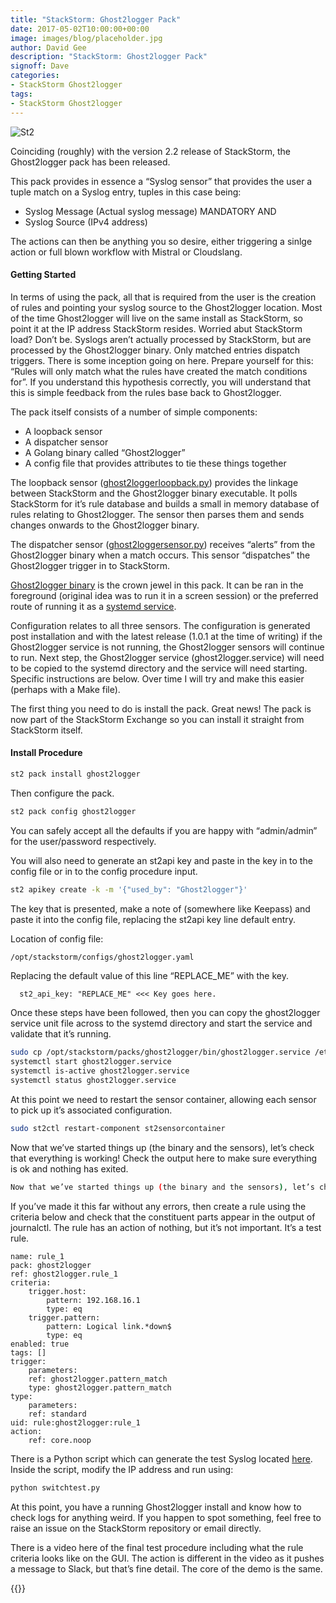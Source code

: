 ```yaml
---
title: "StackStorm: Ghost2logger Pack"
date: 2017-05-02T10:00:00+00:00
image: images/blog/placeholder.jpg
author: David Gee
description: "StackStorm: Ghost2logger Pack"
signoff: Dave
categories:
- StackStorm Ghost2logger
tags:
- StackStorm Ghost2logger
---
```


![St2](/images/blog/st2_stackstorm.jpg#center)

Coinciding (roughly) with the version 2.2 release of StackStorm, the Ghost2logger pack has been released.

This pack provides in essence a “Syslog sensor” that provides the user a tuple match on a Syslog entry, tuples in this case being:

* Syslog Message (Actual syslog message)
MANDATORY AND
* Syslog Source (IPv4 address)

The actions can then be anything you so desire, either triggering a sinlge action or full blown workflow with Mistral or Cloudslang.

#### Getting Started

In terms of using the pack, all that is required from the user is the creation of rules and pointing your syslog source to the Ghost2logger location. Most of the time Ghost2logger will live on the same install as StackStorm, so point it at the IP address StackStorm resides. Worried abut StackStorm load? Don’t be. Syslogs aren’t actually processed by StackStorm, but are processed by the Ghost2logger binary. Only matched entries dispatch triggers. There is some inception going on here. Prepare yourself for this: “Rules will only match what the rules have created the match conditions for”. If you understand this hypothesis correctly, you will understand that this is simple feedback from the rules base back to Ghost2logger.

The pack itself consists of a number of simple components:

* A loopback sensor
* A dispatcher sensor
* A Golang binary called “Ghost2logger”
* A config file that provides attributes to tie these things together

The loopback sensor ([ghost2loggerloopback.py](https://github.com/StackStorm-Exchange/stackstorm-ghost2logger/blob/master/sensors/ghost2loggerloopback.py)) provides the linkage between StackStorm and the Ghost2logger binary executable. It polls StackStorm for it’s rule database and builds a small in memory database of rules relating to Ghost2logger. The sensor then parses them and sends changes onwards to the Ghost2logger binary.

The dispatcher sensor ([ghost2loggersensor.py](https://github.com/StackStorm-Exchange/stackstorm-ghost2logger/blob/master/sensors/ghost2loggersensor.py)) receives “alerts” from the Ghost2logger binary when a match occurs. This sensor “dispatches” the Ghost2logger trigger in to StackStorm.

[Ghost2logger binary](https://github.com/StackStorm-Exchange/stackstorm-ghost2logger/tree/master/bin) is the crown jewel in this pack. It can be ran in the foreground (original idea was to run it in a screen session) or the preferred route of running it as a [systemd service](http://ipengineer.net/2017/03/linux-systemd-golang-services-using-kardianos-service/).

Configuration relates to all three sensors. The configuration is generated post installation and with the latest release (1.0.1 at the time of writing) if the Ghost2logger service is not running, the Ghost2logger sensors will continue to run. Next step, the Ghost2logger service (ghost2logger.service) will need to be copied to the systemd directory and the service will need starting. Specific instructions are below. Over time I will try and make this easier (perhaps with a Make file).

The first thing you need to do is install the pack. Great news! The pack is now part of the StackStorm Exchange so you can install it straight from StackStorm itself.

#### Install Procedure

```bash
st2 pack install ghost2logger
```

Then configure the pack.

```bash
st2 pack config ghost2logger
```

You can safely accept all the defaults if you are happy with “admin/admin” for the user/password respectively.

You will also need to generate an st2api key and paste in the key in to the config file or in to the config procedure input.

```bash
st2 apikey create -k -m '{"used_by": "Ghost2logger"}'
```

The key that is presented, make a note of (somewhere like Keepass) and paste it into the config file, replacing the st2api key line default entry.

Location of config file:

```bash
/opt/stackstorm/configs/ghost2logger.yaml
```

Replacing the default value of this line “REPLACE_ME” with the key.

```
  st2_api_key: "REPLACE_ME" <<< Key goes here.
```

Once these steps have been followed, then you can copy the ghost2logger service unit file across to the systemd directory and start the service and validate that it’s running.

```bash
sudo cp /opt/stackstorm/packs/ghost2logger/bin/ghost2logger.service /etc/systemd/system/
systemctl start ghost2logger.service
systemctl is-active ghost2logger.service
systemctl status ghost2logger.service
```

At this point we need to restart the sensor container, allowing each sensor to pick up it’s associated configuration.

```bash
sudo st2ctl restart-component st2sensorcontainer
```

Now that we’ve started things up (the binary and the sensors), let’s check that everything is working! Check the output here to make sure everything is ok and nothing has exited.

```bash
Now that we’ve started things up (the binary and the sensors), let’s check that everything is working! Check the output here to make sure everything is ok and nothing has exited.
```

If you’ve made it this far without any errors, then create a rule using the criteria below and check that the constituent parts appear in the output of journalctl. The rule has an action of nothing, but it’s not important. It’s a test rule.

```plaintext
name: rule_1
pack: ghost2logger
ref: ghost2logger.rule_1
criteria:
    trigger.host:
        pattern: 192.168.16.1
        type: eq
    trigger.pattern:
        pattern: Logical link.*down$
        type: eq
enabled: true
tags: []
trigger:
    parameters:
    ref: ghost2logger.pattern_match
    type: ghost2logger.pattern_match
type:
    parameters:
    ref: standard
uid: rule:ghost2logger:rule_1
action:
    ref: core.noop
```

There is a Python script which can generate the test Syslog located [here](https://github.com/DavidJohnGee/ghost2logger-tools/blob/master/switchtest.py). Inside the script, modify the IP address and run using:

```bash
python switchtest.py
```

At this point, you have a running Ghost2logger install and know how to check logs for anything weird. If you happen to spot something, feel free to raise an issue on the StackStorm repository or email directly.

There is a video here of the final test procedure including what the rule criteria looks like on the GUI. The action is different in the video as it pushes a message to Slack, but that’s fine detail. The core of the demo is the same.

{{<youtube OlHT8HIEuts>}}